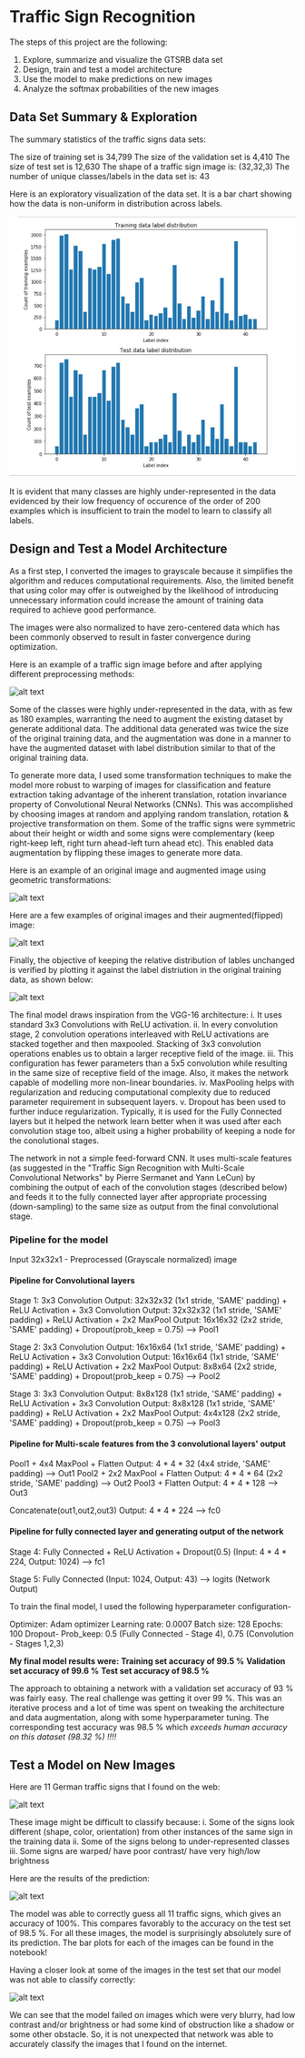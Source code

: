 
# Traffic Sign Recognition

The steps of this project are the following:

1. Explore, summarize and visualize the GTSRB data set
2. Design, train and test a model architecture
3. Use the model to make predictions on new images
4. Analyze the softmax probabilities of the new images

## Data Set Summary & Exploration

The summary statistics of the traffic signs data sets:

The size of training set is 34,799
The size of the validation set is 4,410
The size of test set is 12,630
The shape of a traffic sign image is: (32,32,3)
The number of unique classes/labels in the data set is: 43

Here is an exploratory visualization of the data set. It is a bar chart showing how the data is non-uniform in distribution across labels. 

![alt text](Img_Train_Test_class_distribution.jpg)

It is evident that many classes are highly under-represented in the data evidenced by their low frequency of occurence of the order of 200 examples which is insufficient to train the model to learn to classify all labels.

## Design and Test a Model Architecture

As a first step, I converted the images to grayscale because it simplifies the algorithm and reduces computational requirements. Also, the limited benefit that using color may offer is outweighed by the likelihood of introducing unnecessary information could increase the amount of training data required to achieve good performance.

The images were also normalized to have zero-centered data which has been commonly observed to result in faster convergence during optimization.

Here is an example of a traffic sign image before and after applying different preprocessing methods:

![alt text](Img_Preprocessing.jpg)

Some of the classes were highly under-represented in the data, with as few as 180 examples, warranting the need to augment the existing dataset by generate additional data. The additional data generated was twice the size of the original training data, and the augmentation was done in a manner to have the augmented dataset with label distribution similar to that of the original training data. 

To generate more data, I used some transformation techniques to make the model more robust to warping of images for classification and feature extraction taking advantage of the inherent translation, rotation invariance property of Convolutional Neural Networks (CNNs). This was accomplished by choosing images at random and applying random translation, rotation & projective transformation on them. Some of the traffic signs were symmetric about their height or width and some signs were complementary (keep right-keep left, right turn ahead-left turn ahead etc). This enabled data augmentation by flipping these images to generate more data. 

Here is an example of an original image and augmented image using geometric transformations:

![alt text](Img_Geom_transform.jpg)

Here are a few examples of original images and their augmented(flipped) image:

![alt text](Img_Flipping.jpg)

Finally, the objective of keeping the relative distribution of lables unchanged is verified by plotting it against the label distriution in the original training data, as shown below:

![alt text](Img_Train_original_augmented_distribution.jpg)

The final model draws inspiration from the VGG-16 architecture: 
i.   It uses standard 3x3 Convolutions with ReLU activation. 
ii.  In every convolution stage, 2 convolution operations interleaved with ReLU activations are stacked together and then maxpooled. Stacking of 3x3 convolution operations enables us to obtain a larger receptive field of the image. 
iii. This configuration has fewer parameters than a 5x5 convolution while resulting in the same size of receptive field of the image. Also, it makes the network capable of modelling more non-linear boundaries.
iv.  MaxPooling helps with regularization and reducing computational complexity due to reduced parameter requirement in subsequent layers. 
v.   Dropout has been used to further induce regularization. Typically, it is used for the Fully Connected layers but it helped the network learn better when it was used after each convolution stage too, albeit using a higher probability of keeping a node for the conolutional stages.

The network in not a simple feed-forward CNN. It uses multi-scale features (as suggested in the "Traffic Sign Recognition with Multi-Scale Convolutional Networks" by Pierre Sermanet and Yann LeCun) by combining the output of each of the convolution stages (described below) and feeds it to the fully connected layer after appropriate processing (down-sampling) to the same size as output from the final convolutional stage. 

### Pipeline for the model

Input	             32x32x1 - Preprocessed (Grayscale normalized) image

#### Pipeline for Convolutional layers

Stage 1:
3x3 Convolution      Output: 32x32x32 (1x1 stride, 'SAME' padding)  +  ReLU Activation  +
3x3 Convolution      Output: 32x32x32 (1x1 stride, 'SAME' padding)  +  ReLU Activation  +
2x2 MaxPool          Output: 16x16x32 (2x2 stride, 'SAME' padding)  +  Dropout(prob_keep = 0.75)    --> Pool1

Stage 2:
3x3 Convolution      Output: 16x16x64 (1x1 stride, 'SAME' padding)  +  ReLU Activation  +
3x3 Convolution      Output: 16x16x64 (1x1 stride, 'SAME' padding)  +  ReLU Activation  +
2x2 MaxPool          Output:   8x8x64 (2x2 stride, 'SAME' padding)  +  Dropout(prob_keep = 0.75)    --> Pool2

Stage 3:
3x3 Convolution      Output:  8x8x128 (1x1 stride, 'SAME' padding)  +  ReLU Activation  +
3x3 Convolution      Output:  8x8x128 (1x1 stride, 'SAME' padding)  +  ReLU Activation  +
2x2 MaxPool          Output:  4x4x128 (2x2 stride, 'SAME' padding)  +  Dropout(prob_keep = 0.75)    --> Pool3

#### Pipeline for Multi-scale features from the 3 convolutional layers' output

Pool1 + 4x4 MaxPool + Flatten      Output:  4 * 4 * 32 (4x4 stride, 'SAME' padding)  --> Out1
Pool2 + 2x2 MaxPool + Flatten      Output:  4 * 4 * 64 (2x2 stride, 'SAME' padding)  --> Out2
Pool3 + Flatten                    Output:  4 * 4 * 128                              --> Out3

Concatenate(out1,out2,out3)        Output:  4 * 4 * 224                              --> fc0

#### Pipeline for fully connected layer and generating output of the network
Stage 4:
Fully Connected + ReLU Activation + Dropout(0.5) (Input: 4 * 4 * 224, Output: 1024)       --> fc1

Stage 5:
Fully Connected                                  (Input: 1024, Output: 43)                --> logits (Network Output)

To train the final model, I used the following hyperparameter configuration-

Optimizer: Adam optimizer
Learning rate: 0.0007
Batch size: 128 
Epochs: 100
Dropout- Prob_keep: 0.5 (Fully Connected - Stage 4), 0.75 (Convolution - Stages 1,2,3)

**My final model results were:**
**Training set accuracy of 99.5 %**
**Validation set accuracy of 99.6 %**
**Test set accuracy of 98.5 %**

The approach to obtaining a network with a validation set accuracy of 93 % was fairly easy. The real challenge was getting it over 99 %. This was an iterative process and a lot of time was spent on tweaking the architecture and data augmentation, along with some hyperparameter tuning. 
The corresponding test accuracy was 98.5 % which *exceeds human accuracy on this dataset (98.32 %) !!!!*

## Test a Model on New Images

Here are 11 German traffic signs that I found on the web:

![alt text](Img_custom.jpg)

These image might be difficult to classify because:
i.   Some of the signs look different (shape, color, orientation) from other instances of the same sign in the training data
ii.  Some of the signs belong to under-represented classes
iii. Some signs are warped/ have poor contrast/ have very high/low brightness

Here are the results of the prediction:

![alt text](Img_Predictions.jpg)

The model was able to correctly guess all 11 traffic signs, which gives an accuracy of 100%. This compares favorably to the accuracy on the test set of 98.5 %. For all these images, the model is surprisingly absolutely sure of its prediction. The bar plots for each of the images can be found in the notebook!

Having a closer look at some of the images in the test set that our model was not able to classify correctly:

![alt text](Img_Test_failure_sample.jpg)

We can see that the model failed on images which were very blurry, had low contrast and/or brightness or had some kind of obstruction like a shadow or some other obstacle. So, it is not unexpected that network was able to accurately classify the images that I found on the internet.
